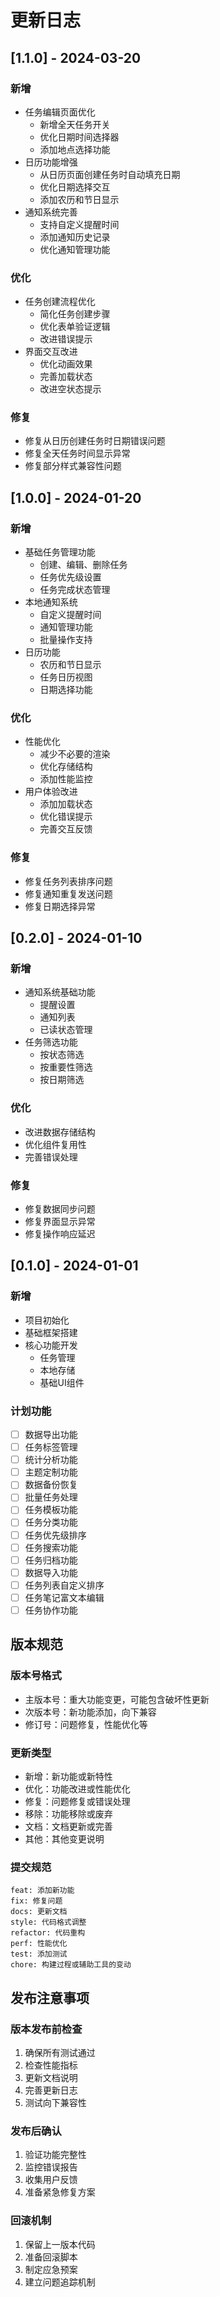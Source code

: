 # 更新日志

## [1.1.0] - 2024-03-20

### 新增
- 任务编辑页面优化
  - 新增全天任务开关
  - 优化日期时间选择器
  - 添加地点选择功能
- 日历功能增强
  - 从日历页面创建任务时自动填充日期
  - 优化日期选择交互
  - 添加农历和节日显示
- 通知系统完善
  - 支持自定义提醒时间
  - 添加通知历史记录
  - 优化通知管理功能

### 优化
- 任务创建流程优化
  - 简化任务创建步骤
  - 优化表单验证逻辑
  - 改进错误提示
- 界面交互改进
  - 优化动画效果
  - 完善加载状态
  - 改进空状态提示

### 修复
- 修复从日历创建任务时日期错误问题
- 修复全天任务时间显示异常
- 修复部分样式兼容性问题

## [1.0.0] - 2024-01-20

### 新增
- 基础任务管理功能
  - 创建、编辑、删除任务
  - 任务优先级设置
  - 任务完成状态管理
- 本地通知系统
  - 自定义提醒时间
  - 通知管理功能
  - 批量操作支持
- 日历功能
  - 农历和节日显示
  - 任务日历视图
  - 日期选择功能

### 优化
- 性能优化
  - 减少不必要的渲染
  - 优化存储结构
  - 添加性能监控
- 用户体验改进
  - 添加加载状态
  - 优化错误提示
  - 完善交互反馈

### 修复
- 修复任务列表排序问题
- 修复通知重复发送问题
- 修复日期选择异常

## [0.2.0] - 2024-01-10

### 新增
- 通知系统基础功能
  - 提醒设置
  - 通知列表
  - 已读状态管理
- 任务筛选功能
  - 按状态筛选
  - 按重要性筛选
  - 按日期筛选

### 优化
- 改进数据存储结构
- 优化组件复用性
- 完善错误处理

### 修复
- 修复数据同步问题
- 修复界面显示异常
- 修复操作响应延迟

## [0.1.0] - 2024-01-01

### 新增
- 项目初始化
- 基础框架搭建
- 核心功能开发
  - 任务管理
  - 本地存储
  - 基础UI组件

### 计划功能
- [ ] 数据导出功能
- [ ] 任务标签管理
- [ ] 统计分析功能
- [ ] 主题定制功能
- [ ] 数据备份恢复
- [ ] 批量任务处理
- [ ] 任务模板功能
- [ ] 任务分类功能
- [ ] 任务优先级排序
- [ ] 任务搜索功能
- [ ] 任务归档功能
- [ ] 数据导入功能
- [ ] 任务列表自定义排序
- [ ] 任务笔记富文本编辑
- [ ] 任务协作功能

## 版本规范

### 版本号格式
- 主版本号：重大功能变更，可能包含破坏性更新
- 次版本号：新功能添加，向下兼容
- 修订号：问题修复，性能优化等

### 更新类型
- 新增：新功能或新特性
- 优化：功能改进或性能优化
- 修复：问题修复或错误处理
- 移除：功能移除或废弃
- 文档：文档更新或完善
- 其他：其他变更说明

### 提交规范
```
feat: 添加新功能
fix: 修复问题
docs: 更新文档
style: 代码格式调整
refactor: 代码重构
perf: 性能优化
test: 添加测试
chore: 构建过程或辅助工具的变动
```

## 发布注意事项

### 版本发布前检查
1. 确保所有测试通过
2. 检查性能指标
3. 更新文档说明
4. 完善更新日志
5. 测试向下兼容性

### 发布后确认
1. 验证功能完整性
2. 监控错误报告
3. 收集用户反馈
4. 准备紧急修复方案

### 回滚机制
1. 保留上一版本代码
2. 准备回滚脚本
3. 制定应急预案
4. 建立问题追踪机制 